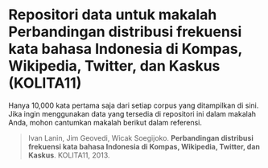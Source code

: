 # Repositori data untuk makalah Perbandingan distribusi frekuensi kata bahasa Indonesia di Kompas, Wikipedia, Twitter, dan Kaskus (KOLITA11)

Hanya 10,000 kata pertama saja dari setiap corpus yang ditampilkan di sini. Jika ingin menggunakan data yang tersedia di repositori ini dalam makalah Anda, mohon cantumkan makalah berikut dalam referensi.

> Ivan Lanin, Jim Geovedi, Wicak Soegijoko. **Perbandingan distribusi frekuensi kata bahasa Indonesia di Kompas, Wikipedia, Twitter, dan Kaskus**. KOLITA11, 2013.


